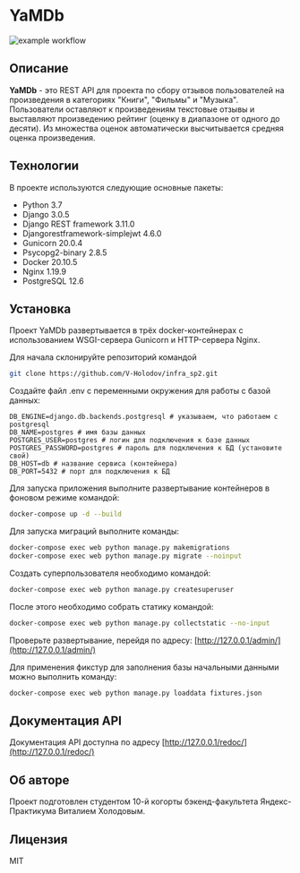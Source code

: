# YaMDb

![example workflow](https://github.com/v-holodov/yamdb_final/actions/workflows/yamdb_workflow.yml/badge.svg)


## Описание

**YaMDb** - это REST API для проекта по сбору отзывов пользователей на произведения в категориях "Книги", "Фильмы" и "Музыка". Пользователи оставляют к произведениям текстовые отзывы и выставляют произведению рейтинг (оценку в диапазоне от одного до десяти). Из множества оценок автоматически высчитывается средняя оценка произведения.

## Технологии
В проекте используются следующие основные пакеты:
- Python 3.7
- Django 3.0.5
- Django REST framework 3.11.0  
- Djangorestframework-simplejwt 4.6.0
- Gunicorn 20.0.4
- Psycopg2-binary 2.8.5
- Docker  20.10.5
- Nginx 1.19.9
- PostgreSQL 12.6


## Установка
Проект YaMDb развертывается в трёх docker-контейнерах с использованием WSGI-сервера Gunicorn и HTTP-сервера Nginx.

Для начала склонируйте репозиторий командой 
```bash
git clone https://github.com/V-Holodov/infra_sp2.git
```
Создайте файл .env с переменными окружения для работы с базой данных:
```
DB_ENGINE=django.db.backends.postgresql # указываем, что работаем с postgresql
DB_NAME=postgres # имя базы данных
POSTGRES_USER=postgres # логин для подключения к базе данных
POSTGRES_PASSWORD=postgres # пароль для подключения к БД (установите свой)
DB_HOST=db # название сервиса (контейнера)
DB_PORT=5432 # порт для подключения к БД 
```
Для запуска приложения выполните развертывание контейнеров в фоновом режиме командой:
```bash
docker-compose up -d --build 
```
Для запуска миграций выполните команды:
```bash
docker-compose exec web python manage.py makemigrations
docker-compose exec web python manage.py migrate --noinput
```
Создать суперпользователя необходимо командой:
```bash
docker-compose exec web python manage.py createsuperuser
```
После этого необходимо собрать статику командой:
```bash
docker-compose exec web python manage.py collectstatic --no-input
```
Проверьте развертывание, перейдя по адресу:
[http://127.0.0.1/admin/](http://127.0.0.1/admin/)

Для применения фикстур для заполнения базы начальными данными можно выполнить команду:
```bash
docker-compose exec web python manage.py loaddata fixtures.json
```
## Документация API
Документация API доступна по адресу [http://127.0.0.1/redoc/](http://127.0.0.1/redoc/)
## Об авторе
Проект подготовлен студентом 10-й когорты бэкенд-факультета Яндекс-Практикума Виталием Холодовым.

## Лицензия
MIT